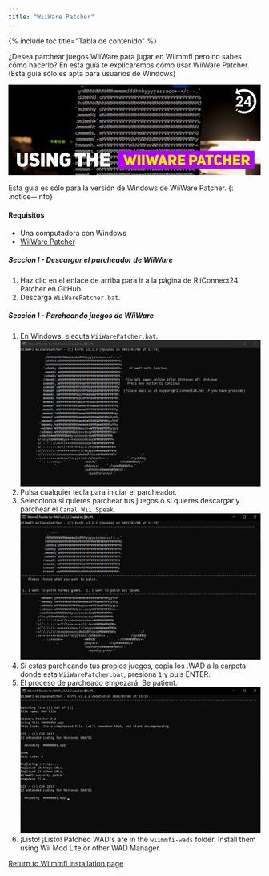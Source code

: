 ```yaml
---
title: "WiiWare Patcher"
---
```


{% include toc title="Tabla de contenido" %}

¿Desea parchear juegos WiiWare para jugar en Wiimmfi pero no sabes cómo hacerlo? En esta guía te explicaremos cómo usar WiiWare Patcher. (Esta guía sólo es apta para usuarios de Windows)

![Usando el WiiWare Patcher](/images/rc24_using_the_wiiware_patcher.jpg)

Esta guía es sólo para la versión de Windows de WiiWare Patcher.
{: .notice--info}

#### Requisitos

* Una computadora con Windows
* [WiiWare Patcher](https://github.com/RiiConnect24/WiiWare-Patcher/releases)

##### Seccion I - Descargar el parcheador de WiiWare

1. Haz clic en el enlace de arriba para ir a la página de RiiConnect24 Patcher en GitHub.
2. Descarga `WiiWarePatcher.bat`.

##### Sección I - Parcheando juegos de WiiWare

1. En Windows, ejecuta `WiiWarePatcher.bat`. ![Menú principal de WiiWare Patcher](/images/WiiWare-Patcher/1.JPG)
2. Pulsa cualquier tecla para iniciar el parcheador.
3. Selecciona si quieres parchear tus juegos o si quieres descargar y parchear el `Canal Wii Speak`. ![Selecciona el modo de parcheo](/images/WiiWare-Patcher/2.JPG)
4. Si estas parcheando tus propios juegos, copia los .WAD a la carpeta donde esta `WiiWarePatcher.bat`, presiona `1` y puls ENTER.
5. El proceso de parcheado empezará. Be patient. ![Parcheando...](/images/WiiWare-Patcher/3.JPG)
6. ¡Listo! ¡Listo! Patched WAD's are in the `wiimmfi-wads` folder. Install them using Wii Mod Lite or other WAD Manager.

[Return to Wiimmfi installation page](wiimmfi)
